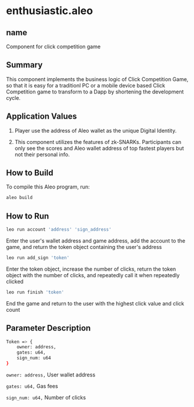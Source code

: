 # enthusiastic.aleo

## name
Component for click competition game

## Summary
This component implements the business logic of Click Competition Game, so that it is easy for a traditionl PC or a mobile device based Click Competition game to transform to a Dapp by shortening the development cycle. 


## Application Values
1. Player use the address of Aleo wallet as the unique Digital Identity.

2. This component utilizes the features of zk-SNARKs. Participants can only see the scores and Aleo wallet address of top fastest players but not their personal info.


## How to Build

To compile this Aleo program, run:
```bash
aleo build
```

## How to Run
```bash
leo run account 'address' 'sign_address'
```
Enter the user's wallet address and game address, add the account to the game, and return the token object containing the user's address

```bash
leo run add_sign 'token'
```
Enter the token object, increase the number of clicks, return the token object with the number of clicks, and repeatedly call it when repeatedly clicked

```bash
leo run finish 'token'
```
End the game and return to the user with the highest click value and click count



## Parameter Description
```bash
Token => {
    owner: address,
    gates: u64,
    sign_num: u64
}
```
`owner: address,` User wallet address

`gates: u64,` Gas fees

`sign_num: u64,` Number of clicks

